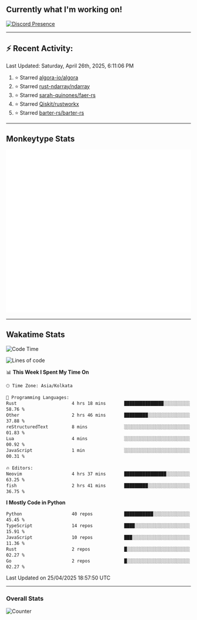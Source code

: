 ## Currently what I'm working on!
[![Discord Presence](https://lanyard.cnrad.dev/api/534981034400284712)](https://discord.com/users/534981034400284712)

---

## :zap: Recent Activity:
<!--RECENT_ACTIVITY:last_update-->
Last Updated: Saturday, April 26th, 2025, 6:11:06 PM
<!--RECENT_ACTIVITY:last_update_end-->
<!--RECENT_ACTIVITY:start-->
1. ⭐ Starred [algora-io/algora](https://github.com/algora-io/algora)<br>
2. ⭐ Starred [rust-ndarray/ndarray](https://github.com/rust-ndarray/ndarray)<br>
3. ⭐ Starred [sarah-quinones/faer-rs](https://github.com/sarah-quinones/faer-rs)<br>
4. ⭐ Starred [Qiskit/rustworkx](https://github.com/Qiskit/rustworkx)<br>
5. ⭐ Starred [barter-rs/barter-rs](https://github.com/barter-rs/barter-rs)<br>
<!--RECENT_ACTIVITY:end-->

---

## Monkeytype Stats
<a href="https://monkeytype.com/profile/dhanus">
  <img src="https://raw.githubusercontent.com/Dhanus3133/Dhanus3133/monkeytype/monkeytype-lb.svg" alt="Monkeytype Profile" />
</a>

---

## Wakatime Stats
<!--START_SECTION:waka-->
![Code Time](http://img.shields.io/badge/Code%20Time-2%2C665%20hrs%2012%20mins-blue)

![Lines of code](https://img.shields.io/badge/From%20Hello%20World%20I%27ve%20Written-5.9%20million%20lines%20of%20code-blue)

📊 **This Week I Spent My Time On** 

```text
🕑︎ Time Zone: Asia/Kolkata

💬 Programming Languages: 
Rust                     4 hrs 18 mins       ███████████████░░░░░░░░░░   58.76 % 
Other                    2 hrs 46 mins       █████████░░░░░░░░░░░░░░░░   37.88 % 
reStructuredText         8 mins              ░░░░░░░░░░░░░░░░░░░░░░░░░   01.83 % 
Lua                      4 mins              ░░░░░░░░░░░░░░░░░░░░░░░░░   00.92 % 
JavaScript               1 min               ░░░░░░░░░░░░░░░░░░░░░░░░░   00.31 % 

🔥 Editors: 
Neovim                   4 hrs 37 mins       ████████████████░░░░░░░░░   63.25 % 
fish                     2 hrs 41 mins       █████████░░░░░░░░░░░░░░░░   36.75 % 
```

**I Mostly Code in Python** 

```text
Python                   40 repos            ███████████░░░░░░░░░░░░░░   45.45 % 
TypeScript               14 repos            ████░░░░░░░░░░░░░░░░░░░░░   15.91 % 
JavaScript               10 repos            ███░░░░░░░░░░░░░░░░░░░░░░   11.36 % 
Rust                     2 repos             █░░░░░░░░░░░░░░░░░░░░░░░░   02.27 % 
Go                       2 repos             █░░░░░░░░░░░░░░░░░░░░░░░░   02.27 % 
```




 Last Updated on 25/04/2025 18:57:50 UTC
<!--END_SECTION:waka-->
---

### Overall Stats

<img src="https://moe-counter.glitch.me/get/@Dhanus3133?theme=asoul" alt="Counter" />
